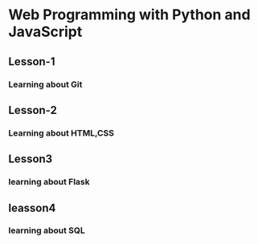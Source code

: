# Web Programming with Python and JavaScript
<html>
  <h2>Lesson-1</h2>
  <h3>Learning about Git</h3>
  <h2>Lesson-2</h2>
  <h3>Learning about HTML,CSS</h3>
  <h2>Lesson3</h2>
  <h3>learning about Flask </h3>
  <h2>leasson4</h2>
  <h3>learning about SQL </h3>
  </html>
